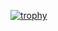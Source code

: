 [![trophy](https://github-profile-trophy.vercel.app/?username=Purrre)](https://github.com/ryo-ma/github-profile-trophy)

